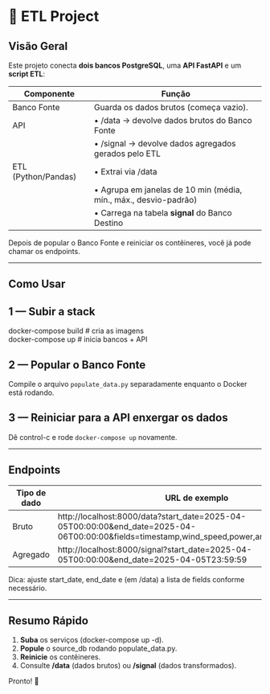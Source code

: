 # 🚀 ETL Project

## Visão Geral

Este projeto conecta **dois bancos PostgreSQL**, uma **API FastAPI** e um **script ETL**:

Componente        | Função
------------------|--------------------------------------------------------------
Banco Fonte       | Guarda os dados brutos (começa vazio).
API               | • /data   → devolve dados brutos do Banco Fonte  
                  | • /signal → devolve dados agregados gerados pelo ETL
ETL (Python/Pandas)| • Extrai via /data  
                  | • Agrupa em janelas de 10 min (média, mín., máx., desvio-padrão)  
                  | • Carrega na tabela **signal** do Banco Destino

Depois de popular o Banco Fonte e reiniciar os contêineres, você já pode chamar os endpoints.

--------------------------------------------------------------------

## Como Usar

1 — Subir a stack
-----------------
docker-compose build   # cria as imagens  
docker-compose up    # inicia bancos + API  

2 — Popular o Banco Fonte
-------------------------

Compile o arquivo `populate_data.py` separadamente enquanto o Docker está rodando.  

3 — Reiniciar para a API enxergar os dados
------------------------------------------
Dê control-c e rode `docker-compose up` novamente.

--------------------------------------------------------------------

## Endpoints

Tipo de dado | URL de exemplo
-------------|------------------------------------------------------------------------------------------------------------------------------------
Bruto        | http://localhost:8000/data?start_date=2025-04-05T00:00:00&end_date=2025-04-06T00:00:00&fields=timestamp,wind_speed,power,ambient_temperature
Agregado     | http://localhost:8000/signal?start_date=2025-04-05T00:00:00&end_date=2025-04-05T23:59:59

Dica: ajuste start_date, end_date e (em /data) a lista de fields conforme necessário.

--------------------------------------------------------------------

## Resumo Rápido

1. **Suba** os serviços (docker-compose up -d).  
2. **Popule** o source_db rodando populate_data.py.  
3. **Reinicie** os contêineres.  
4. Consulte **/data** (dados brutos) ou **/signal** (dados transformados).

Pronto! 🎉
